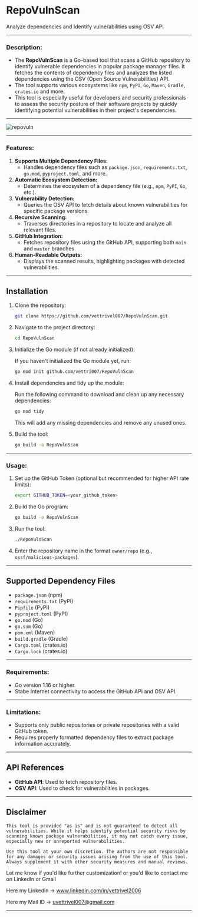 # **RepoVulnScan**
Analyze dependencies and Identify vulnerabilities using OSV API

---

### Description:

- The **RepoVulnScan** is a Go-based tool that scans a GitHub repository to identify vulnerable dependencies in popular package manager files. It fetches the contents of dependency files and analyzes the listed dependencies using the OSV (Open Source Vulnerabilities) API.
- The tool supports various ecosystems like `npm`, `PyPI`, `Go`, `Maven`, `Gradle`, `crates.io` and more.
- This tool is especially useful for developers and security professionals to assess the security posture of their software projects by quickly identifying potential vulnerabilities in their project's dependencies.

---

![repovuln](https://github.com/user-attachments/assets/35dd5683-62bd-4f70-b866-f9150f596965)

---

### **Features:**  
1. **Supports Multiple Dependency Files:**  
   - Handles dependency files such as `package.json`, `requirements.txt`, `go.mod`, `pyproject.toml`, and more.
2. **Automatic Ecosystem Detection:**  
   - Determines the ecosystem of a dependency file (e.g., `npm`, `PyPI`, `Go`, etc.).
3. **Vulnerability Detection:**
   - Queries the OSV API to fetch details about known vulnerabilities for specific package versions.
4. **Recursive Scanning:**  
   - Traverses directories in a repository to locate and analyze all relevant files.
5. **GitHub Integration:**  
   - Fetches repository files using the GitHub API, supporting both `main` and `master` branches.
6. **Human-Readable Outputs:**  
   - Displays the scanned results, highlighting packages with detected vulnerabilities.

---
## Installation
1. Clone the repository:
   ```bash
   git clone https://github.com/vettrivel007/RepoVulnScan.git
   ```
2. Navigate to the project directory:
   ```bash
   cd RepoVulnScan
   ```
3. Initialize the Go module (if not already initialized):

   If you haven't initialized the Go module yet, run:

   ```bash
   go mod init github.com/vettri007/RepoVulnScan
   ```
   
4. Install dependencies and tidy up the module:

   Run the following command to download and clean up any necessary dependencies:

   ```bash
   go mod tidy
   ```
   This will add any missing dependencies and remove any unused ones.
   
5. Build the tool:
   ```bash
   go build -o RepoVulnScan
   ```
---
### **Usage:**  
1. Set up the GitHub Token (optional but recommended for higher API rate limits):  
   ```bash
   export GITHUB_TOKEN=<your_github_token>
   ```
2. Build the Go program:  
   ```bash
   go build -o RepoVulnScan
   ```
3. Run the tool:  
   ```bash
   ./RepoVulnScan
   ```
4. Enter the repository name in the format `owner/repo` (e.g., `ossf/malicious-packages`).

---


## Supported Dependency Files
- `package.json` (npm)
- `requirements.txt` (PyPI)
- `Pipfile` (PyPI)
- `pyproject.toml` (PyPI)
- `go.mod` (Go)
- `go.sum` (Go)
- `pom.xml` (Maven)
- `build.gradle` (Gradle)
- `Cargo.toml` (crates.io)
- `Cargo.lock` (crates.io)
  
---

### **Requirements:**  
- Go version 1.16 or higher.  
- Stabe Internet connectivity to access the GitHub API and OSV API.

---

### **Limitations:**  
- Supports only public repositories or private repositories with a valid GitHub token.  
- Requires properly formatted dependency files to extract package information accurately.  


---

## API References
- **GitHub API**: Used to fetch repository files.
- **OSV API**: Used to check for vulnerabilities in packages.

---

## Disclaimer
```
This tool is provided "as is" and is not guaranteed to detect all vulnerabilities. While it helps identify potential security risks by scanning known package vulnerabilities, it may not catch every issue, especially new or unreported vulnerabilities.

Use this tool at your own discretion. The authors are not responsible for any damages or security issues arising from the use of this tool. Always supplement it with other security measures and manual reviews.
```
Let me know if you'd like further customization! or you'd like to contact me on Linkedln or Gmail

Here my Linkedln -> www.linkedin.com/in/vettrivel2006 

Here my Mail ID -> uvettrivel007@gmail.com 

---
